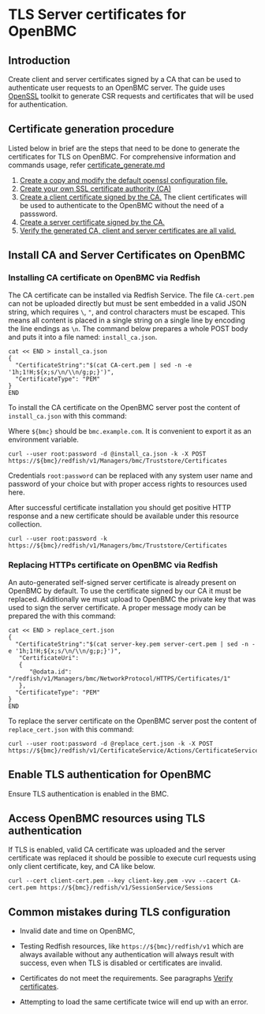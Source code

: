 # TLS Server certificates for OpenBMC

## Introduction
Create client and server certificates signed by a CA that can be used to authenticate user requests to an OpenBMC server. 
The guide uses [OpenSSL](https://www.openssl.org/) toolkit to generate CSR requests and certificates that will be used for authentication.

## Certificate generation procedure
Listed below in brief are the steps that need to be done to generate the certificates for TLS on OpenBMC.
For comprehensive information and commands usage, refer [certificate_generate.md](#TLS-server-certificates-for-OpenBMC/certificate_generate.md)
1) [Create a copy and modify the default openssl configuration file.](https://github.com/venka66/TLS-server-certificates-for-OpenBMC/blob/main/certificate_generate.md#prepare-configuration-files)
2) [Create your own SSL certificate authority (CA)](https://github.com/venka66/TLS-server-certificates-for-OpenBMC/blob/main/certificate_generate.md#create-a-new-ca-certificate)
3) [Create a client certificate signed by the CA.](https://github.com/venka66/TLS-server-certificates-for-OpenBMC/blob/main/certificate_generate.md#create-client-certificate-signed-by-given-ca-certificate) The client certificates will be used to authenticate to the OpenBMC without the need of a passsword.
4) [Create a server certificate signed by the CA.](https://github.com/venka66/TLS-server-certificates-for-OpenBMC/blob/main/certificate_generate.md#create-server-certificate-signed-by-given-ca-certificate)
5) [Verify the generated CA, client and server certificates are all valid.](https://github.com/venka66/TLS-server-certificates-for-OpenBMC/blob/main/certificate_generate.md#verify-certificates)

## Install CA and Server Certificates on OpenBMC
### Installing CA certificate on OpenBMC via Redfish

The CA certificate can be installed via Redfish Service. The file `CA-cert.pem`
can not be uploaded directly but must be sent embedded in a valid JSON
string, which requires `\`, `"`, and control characters must be escaped.
This means all content is placed in a single string on a single line by
encoding the line endings as `\n`. The command below prepares a whole POST
body and puts it into a file named: `install_ca.json`.

```
cat << END > install_ca.json
{
  "CertificateString":"$(cat CA-cert.pem | sed -n -e '1h;1!H;${x;s/\n/\\n/g;p;}')",
  "CertificateType": "PEM"
}
END
```

To install the CA certificate on the OpenBMC server post the content of
`install_ca.json` with this command:

Where `${bmc}` should be `bmc.example.com`. It is convenient to export it
as an environment variable.

```
curl --user root:password -d @install_ca.json -k -X POST https://${bmc}/redfish/v1/Managers/bmc/Truststore/Certificates

```

Credentials `root:password` can be replaced with any system user name and
password of your choice but with proper access rights to resources used here.


After successful certificate installation you should get positive HTTP
response and a new certificate should be available under this resource
collection.
```
curl --user root:password -k https://${bmc}/redfish/v1/Managers/bmc/Truststore/Certificates

```
### Replacing HTTPs certificate on OpenBMC via Redfish
An auto-generated self-signed server certificate is already present on
OpenBMC by default. To use the certificate signed by our CA it must be
replaced. Additionally we must upload to OpenBMC the private key that was
used to sign the server certificate. A proper message mody can be prepared
the with this command:

```
cat << END > replace_cert.json
{
  "CertificateString":"$(cat server-key.pem server-cert.pem | sed -n -e '1h;1!H;${x;s/\n/\\n/g;p;}')",
   "CertificateUri":
   {
      "@odata.id": "/redfish/v1/Managers/bmc/NetworkProtocol/HTTPS/Certificates/1"
   },
  "CertificateType": "PEM"
}
END
```

To replace the server certificate on the OpenBMC server post the content of
`replace_cert.json` with this command:

```
curl --user root:password -d @replace_cert.json -k -X POST https://${bmc}/redfish/v1/CertificateService/Actions/CertificateService.ReplaceCertificate/

```



## Enable TLS authentication for OpenBMC
Ensure TLS authentication is enabled in the BMC.

## Access OpenBMC resources using TLS authentication
If TLS is enabled, valid CA certificate was uploaded and the server
certificate was replaced it should be possible to execute curl requests
using only client certificate, key, and CA like below.

```
curl --cert client-cert.pem --key client-key.pem -vvv --cacert CA-cert.pem https://${bmc}/redfish/v1/SessionService/Sessions
```
## Common mistakes during TLS configuration

* Invalid date and time on OpenBMC,

* Testing Redfish resources, like `https://${bmc}/redfish/v1` which are
always available without any authentication will always result with success,
even when TLS is disabled or certificates are invalid.

* Certificates do not meet the requirements. See paragraphs
[Verify certificates](#Verify-certificates).

* Attempting to load the same certificate twice will end up with an error.
